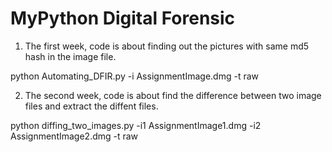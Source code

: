 # MyPython Digital Forensic

1) The first week, code is about finding out the pictures with same md5 hash in the image file.

python Automating_DFIR.py -i AssignmentImage.dmg -t raw

2) The second week, code is about find the difference between two image files and extract the diffent files.

python diffing_two_images.py -i1 AssignmentImage1.dmg -i2 AssignmentImage2.dmg -t raw
